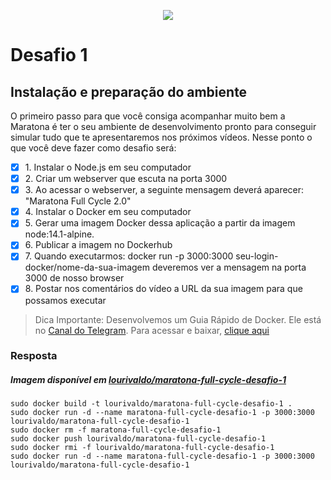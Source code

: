 <p align="center">
  <a href="http://nestjs.com/" target="blank"><img src="http://maratona.fullcycle.com.br/public/img/logo-maratona.png"/></a>
</p>

# Desafio 1

## Instalação e preparação do ambiente

O primeiro passo para que você consiga acompanhar muito bem a Maratona é ter o seu ambiente de desenvolvimento pronto para conseguir simular tudo que te apresentaremos nos próximos vídeos. Nesse ponto o que você deve fazer como desafio será:

-[x] 1\. Instalar o Node.js em seu computador
-[x] 2\. Criar um webserver que escuta na porta 3000
-[x] 3\. Ao acessar o webserver, a seguinte mensagem deverá aparecer: "Maratona Full Cycle 2.0"
-[x] 4\. Instalar o Docker em seu computador
-[x] 5\. Gerar uma imagem Docker dessa aplicação a partir da imagem node:14.1-alpine.
-[x] 6\. Publicar a imagem no Dockerhub
-[x] 7\. Quando executarmos: docker run -p 3000:3000 seu-login-docker/nome-da-sua-imagem deveremos ver a mensagem na porta 3000 de nosso browser
-[x] 8\. Postar nos comentários do vídeo a URL da sua imagem para que possamos executar

> Dica Importante: Desenvolvemos um Guia Rápido de Docker. Ele está no [Canal do Telegram](https://t.me/devfullcycle). Para acessar e baixar, [clique aqui](https://t.me/devfullcycle)

### Resposta

##### Imagem disponível em [lourivaldo/maratona-full-cycle-desafio-1](https://hub.docker.com/r/lourivaldo/maratona-full-cycle-desafio-1])

```
sudo docker build -t lourivaldo/maratona-full-cycle-desafio-1 .
sudo docker run -d --name maratona-full-cycle-desafio-1 -p 3000:3000 lourivaldo/maratona-full-cycle-desafio-1
sudo docker rm -f maratona-full-cycle-desafio-1
sudo docker push lourivaldo/maratona-full-cycle-desafio-1
sudo docker rmi -f lourivaldo/maratona-full-cycle-desafio-1 
sudo docker run -d --name maratona-full-cycle-desafio-1 -p 3000:3000 lourivaldo/maratona-full-cycle-desafio-1
```
